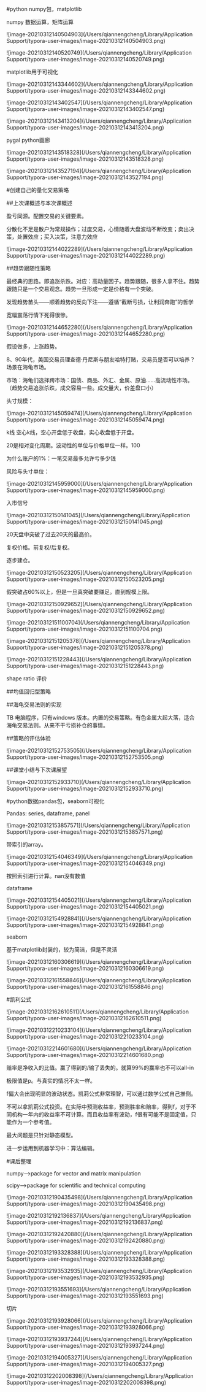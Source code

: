 #python numpy包，matplotlib

numpy 数据运算，矩阵运算

![image-20210312140504903](/Users/qiannengcheng/Library/Application Support/typora-user-images/image-20210312140504903.png)

![image-20210312140520749](/Users/qiannengcheng/Library/Application Support/typora-user-images/image-20210312140520749.png)

matplotlib用于可视化

![image-20210312143344602](/Users/qiannengcheng/Library/Application Support/typora-user-images/image-20210312143344602.png)

![image-20210312143402547](/Users/qiannengcheng/Library/Application Support/typora-user-images/image-20210312143402547.png)

![image-20210312143413204](/Users/qiannengcheng/Library/Application Support/typora-user-images/image-20210312143413204.png)

pygal python画廊

![image-20210312143518328](/Users/qiannengcheng/Library/Application Support/typora-user-images/image-20210312143518328.png)

![image-20210312143527194](/Users/qiannengcheng/Library/Application Support/typora-user-images/image-20210312143527194.png)

#创建自己的量化交易策略

##上次课概述与本次课概述

盈亏同源。配置交易的关键要素。

分散化不足是散户为常规操作；过度交易，心情随着大盘波动不断改变；卖出决策，处置效应；买入决策，注意力效应

![image-20210312144022289](/Users/qiannengcheng/Library/Application Support/typora-user-images/image-20210312144022289.png)

##趋势跟随性策略

最经典的思路。即追涨杀跌。对应：高动量因子。趋势跟随，很多人拿不住。趋势跟随只是一个交易观念。趋势一旦形成一定是价格有一个突破。

发现趋势苗头——顺着趋势的反向下注——遵循“截断亏损，让利润奔跑”的哲学

宽幅震荡行情下死得很惨。

![image-20210312144652280](/Users/qiannengcheng/Library/Application Support/typora-user-images/image-20210312144652280.png)

假设做多，上涨趋势。

8、90年代，美国交易员理查德·丹尼斯与朋友哈特打赌，交易员是否可以培养？场景在海龟市场。

市场：海龟们选择跨市场：国债、商品、外汇、金属、原油……高流动性市场。（趋势交易追涨杀跌，成交容易一些。成交量大，价差盘口小）

头寸规模：

![image-20210312145059474](/Users/qiannengcheng/Library/Application Support/typora-user-images/image-20210312145059474.png)

k线 空心k线，空心开盘低于收盘，实心收盘低于开盘。 

20是相对变化周期。波动性的单位与价格单位一样。100

为什么账户的1%：一笔交易最多允许亏多少钱

风险与头寸单位：

![image-20210312145959000](/Users/qiannengcheng/Library/Application Support/typora-user-images/image-20210312145959000.png)

入市信号

![image-20210312150141045](/Users/qiannengcheng/Library/Application Support/typora-user-images/image-20210312150141045.png)

20天盘中突破了过去20天的最高价。

复权价格。前复权/后复权。

逐步建仓。

![image-20210312150523205](/Users/qiannengcheng/Library/Application Support/typora-user-images/image-20210312150523205.png)

假突破占60%以上，但是一旦真突破要赚足。直到规模上限。

![image-20210312150929652](/Users/qiannengcheng/Library/Application Support/typora-user-images/image-20210312150929652.png)

![image-20210312151100704](/Users/qiannengcheng/Library/Application Support/typora-user-images/image-20210312151100704.png)

![image-20210312151205378](/Users/qiannengcheng/Library/Application Support/typora-user-images/image-20210312151205378.png)

![image-20210312151228443](/Users/qiannengcheng/Library/Application Support/typora-user-images/image-20210312151228443.png)

shape ratio 评价

##均值回归型策略

##海龟交易法则的实现

TB 电脑程序，只有windows 版本。内置的交易策略。有色金属大起大落，适合海龟交易法则。从来不干亏损补仓的事情。

##策略的评估体验

![image-20210312152753505](/Users/qiannengcheng/Library/Application Support/typora-user-images/image-20210312152753505.png)

##课堂小结与下次课展望

![image-20210312152933710](/Users/qiannengcheng/Library/Application Support/typora-user-images/image-20210312152933710.png)

#python数据pandas包，seaborn可视化

Pandas: series, dataframe, panel

![image-20210312153857571](/Users/qiannengcheng/Library/Application Support/typora-user-images/image-20210312153857571.png)

带索引的array。

![image-20210312154046349](/Users/qiannengcheng/Library/Application Support/typora-user-images/image-20210312154046349.png)

按照索引进行计算。nan没有数值

dataframe

![image-20210312154405021](/Users/qiannengcheng/Library/Application Support/typora-user-images/image-20210312154405021.png)

![image-20210312154928841](/Users/qiannengcheng/Library/Application Support/typora-user-images/image-20210312154928841.png)



seaborn

基于matplotlib封装的，较为简洁，但是不灵活

![image-20210312160306619](/Users/qiannengcheng/Library/Application Support/typora-user-images/image-20210312160306619.png)

![image-20210312161558846](/Users/qiannengcheng/Library/Application Support/typora-user-images/image-20210312161558846.png)

#凯利公式

![image-20210312162610511](/Users/qiannengcheng/Library/Application Support/typora-user-images/image-20210312162610511.png)

![image-20210312210233104](/Users/qiannengcheng/Library/Application Support/typora-user-images/image-20210312210233104.png)

![image-20210312214601680](/Users/qiannengcheng/Library/Application Support/typora-user-images/image-20210312214601680.png)



赔率是净收入的比值。赢了得到的/输了丢失的。就算99%的赢率也不可以all-in

极限值是p。与真实的情况不太一样。

f偏大会出现明显的波动状态。凯莉公式非常理智，可以通过数学公式自己推倒。

不可以拿凯莉公式投资。在实际中预测收益率，预测胜率和赔率，得到f，对于不同机构一年内的收益率不可计算。而且收益率有波动，f很有可能不是固定值，只能作为一个参考值。

最大问题是只针对静态模型。

进一步运用到机器学习中：算法编辑。

#课后整理

numpy-->package for vector and matrix manipulation

scipy-->package for scientific and technical computing

![image-20210312190435498](/Users/qiannengcheng/Library/Application Support/typora-user-images/image-20210312190435498.png)

![image-20210312192136837](/Users/qiannengcheng/Library/Application Support/typora-user-images/image-20210312192136837.png)

![image-20210312192420880](/Users/qiannengcheng/Library/Application Support/typora-user-images/image-20210312192420880.png)

![image-20210312193328388](/Users/qiannengcheng/Library/Application Support/typora-user-images/image-20210312193328388.png)

![image-20210312193532935](/Users/qiannengcheng/Library/Application Support/typora-user-images/image-20210312193532935.png)

![image-20210312193551693](/Users/qiannengcheng/Library/Application Support/typora-user-images/image-20210312193551693.png)

切片

![image-20210312193928066](/Users/qiannengcheng/Library/Application Support/typora-user-images/image-20210312193928066.png)

![image-20210312193937244](/Users/qiannengcheng/Library/Application Support/typora-user-images/image-20210312193937244.png)

![image-20210312194005327](/Users/qiannengcheng/Library/Application Support/typora-user-images/image-20210312194005327.png)

![image-20210312202008398](/Users/qiannengcheng/Library/Application Support/typora-user-images/image-20210312202008398.png)




